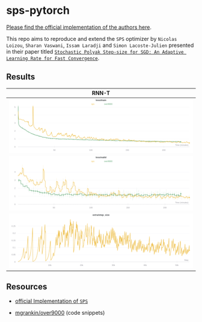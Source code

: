 # sps-pytorch

[Please find the official implementation of the authors here](https://github.com/IssamLaradji/sps).

This repo aims to reproduce and extend the `SPS` optimizer by `Nicolas Loizou`, `Sharan Vaswani`, `Issam Laradji` and `Simon Lacoste-Julien`
presented in their paper titled [`Stochastic Polyak Step-size for SGD: An Adaptive Learning Rate for Fast Convergence`](https://arxiv.org/abs/2002.10542).


## Results

| RNN-T |
|:-----:|
|![](./images/rnn-t_loss_train.png)|
|![](./images/rnn-t_loss_valid.png)|
|![](./images/rnn-t_step_size.png)|


## Resources

- [official Implementation of `SPS`](https://github.com/IssamLaradji/sps)

- [mgrankin/over9000](https://github.com/mgrankin/over9000) (code snippets)
